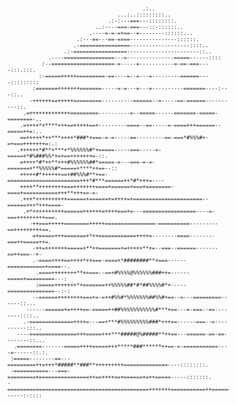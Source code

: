                                                .:..                                       
                                       ...:..:::::::::..                                  
                                    .:-:---===---::::::::.                                
                                ..:----===-===---::-::::::..                              
                              .----=-=-=+==--=--------::::::...                           
                          .:---==---==-====---------------::::::.                         
                         .-================-------------------::::..                      
                      .:-=================-----------------------::..                     
                 .----================---=---------------=====------::::                  
               :--====================-=-----=-----------=-==-===----:::.:::.             
              :-=====+++++=========-==----=--=---=---------======----:::::::::            
            :=======+++++++=======-----=-=---=---=----------=======----:---::..           
           -++++++==+++++=========----------======--=-----==-======----------::.          
         .=+++++++++++++=========----------=--=====------=======-=====-========-..        
        .=++++*+****+++==+++++==+---------====--==-----=-====+++======--=====++=:..       
        ==+++++*++***++++*###*+===-=-=-----==---------==-===*#%%%#+-=+===+++++++=:.:      
       .++++++*#**+***+*%%%%%%#*+=====-----===-----=-=====+*#%###%%*+=+==+++++++=-::.     
        =++++*#*++**+++#%%%%%%##*=====-=---===-=-=-=======+**%%%%%#*=====+****++==--::    
        +++++#*++++++==+##%%%#**+==-=======================+++*#***======++*#*+++=----    
        ++++**++++++++===+++++++====+======+===+========-====+===========+++**+++==-=-    
        .+++*++++++++++======+======+=++++=+======================--======+++*+++====-    
         .+*++++++++++======++++++=++++===+=---=================----=-===+++++++++===.    
           -++===+++++========+++++================-==========---------==+++++++++==.     
            =+=====+++=======+*++============++++=--------====--------===++=====++=.      
            -++=+++++++=====+**++=======+=+++++**+=--===--======-------==++===--+-        
            .-====++++==++++*++===-====+*########**+===------============+====--.         
             .====++++++++**+====--==+#%%%%@%%%%%%###++=------=====+=========---:         
             :=====+++++++*+=======++%%%%%##*#*##%%%%#*+-----===============--:-:         
            --======++++++++===+=-=++#%%#*%%%%%%%##%%#+==--=---=========------::...       
          ------======+=++++==-=====++##%%%%%%%%%%%#***+==---=-===--==--------::::..      
         .-==============++++=---==+***#%%%%%%%%%###*+++==------===--=----------:::..     
       ----===============+++=====+++***#####@%#####**++==---======-==-==--------::...    
      .========-------=====++++=====+++*****###******++==-=-===========----=------::.:.   
     :=====--------==---=========++=+++*#####**###**+++++++++==============----::::::::.  
     -===========---===-=========+================++==++++==+======+=++=====-----:::::::. 
    -=============================================+++++++===========++========------:-::::

